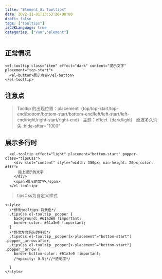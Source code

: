 ```yaml
---
title: "Element Ui Tooltips"
date: 2022-11-01T13:53:26+08:00
draft: false
tags: ["tooltips"]
isCJKLanguage: true
categories: ["Vue","element"]
---
```


## 正常情况
```shell script
<el-tooltip class="item" effect="dark" content="提示文字" placement="top-start">
  <el-button>展示内容</el-button>
</el-tooltip>
```
## 注意点
>Tooltip 的出现位置：placement（top/top-start/top-end/bottom/bottom-start/bottom-end/left/left-start/left-end/right/right-start/right-end）
>主题：effect（dark/light）
>延迟多久消失 :hide-after="1000"

## 展示多行时
```shell script
  <el-tooltip effect="light" placement="bottom-start" popper-class="tipsCss">
    <div slot="content" style="width: 150px; min-height: 20px;color: #fff">
      指上提示的文字
    </div>
    <span>展示的文字</span>
  </el-tooltip>
```
>tipsCss为自定义样式 
```shell script
<style>
  /*修改tooltips 背景色*/
  .tipsCss.el-tooltip__popper {
    background: #61a3e0 !important;
    border-color: #61a3e0 !important;
  }
  /*修改方向箭头的样式*/
  .tipsCss.el-tooltip__popper[x-placement^="bottom-start"] .popper__arrow:after,
  .tipsCss.el-tooltip__popper[x-placement^="bottom-start"] .popper__arrow {
    border-bottom-color: #61a3e0 !important;
    /*opacity: 0.5;*//*透明度*/

  }
</style>
```
